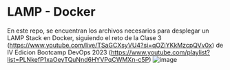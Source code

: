 # LAMP - Docker
En este repo, se encuentran los archivos necesarios para desplegar un LAMP Stack en Docker, siguiendo el reto de la Clase 3 (https://www.youtube.com/live/TSaGCXsyVU4?si=qOZiYKkMzcpQVv0x) de IV Edicion Bootcamp DevOps 2023 (https://www.youtube.com/playlist?list=PLNkefP1xaOeyTQuNnd6HYVPqCWMXn-c5P)
![image](https://github.com/Gastunchy/lamp-docker/assets/97688245/97044ac1-f08f-445d-b4a4-34063fc49015)
